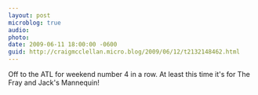 ```yaml
---
layout: post
microblog: true
audio: 
photo: 
date: 2009-06-11 18:00:00 -0600
guid: http://craigmcclellan.micro.blog/2009/06/12/t2132148462.html
---
```

Off to the ATL for weekend number 4 in a row. At least this time it's for The Fray and Jack's Mannequin!
